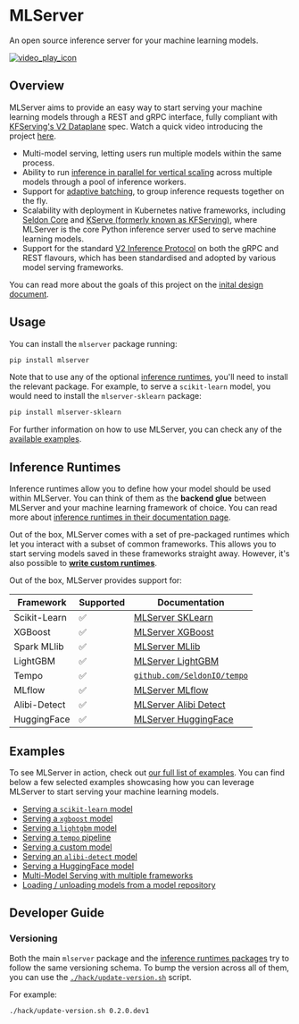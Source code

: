 # MLServer

An open source inference server for your machine learning models.

[![video_play_icon](https://user-images.githubusercontent.com/10466106/151803854-75d17c32-541c-4eee-b589-d45b07ea486d.png)](https://www.youtube.com/watch?v=aZHe3z-8C_w)

## Overview

MLServer aims to provide an easy way to start serving your machine learning
models through a REST and gRPC interface, fully compliant with [KFServing's V2
Dataplane](https://kserve.github.io/website/modelserving/inference_api/)
spec. Watch a quick video introducing the project [here](https://www.youtube.com/watch?v=aZHe3z-8C_w).

- Multi-model serving, letting users run multiple models within the same
  process.
- Ability to run [inference in parallel for vertical
  scaling](https://mlserver.readthedocs.io/en/latest/user-guide/parallel-inference.html)
  across multiple models through a pool of inference workers.
- Support for [adaptive
  batching](https://mlserver.readthedocs.io/en/latest/user-guide/adaptive-batching.html),
  to group inference requests together on the fly.
- Scalability with deployment in Kubernetes native frameworks, including
  [Seldon Core](https://docs.seldon.io/projects/seldon-core/en/latest/graph/protocols.html#v2-kfserving-protocol) and
  [KServe (formerly known as KFServing)](https://kserve.github.io/website/modelserving/v1beta1/sklearn/v2/), where
  MLServer is the core Python inference server used to serve machine learning
  models.
- Support for the standard [V2 Inference Protocol](https://kserve.github.io/website/modelserving/inference_api/) on
  both the gRPC and REST flavours, which has been standardised and adopted by
  various model serving frameworks.

You can read more about the goals of this project on the [inital design
document](https://docs.google.com/document/d/1C2uf4SaAtwLTlBCciOhvdiKQ2Eay4U72VxAD4bXe7iU/edit?usp=sharing).

## Usage

You can install the `mlserver` package running:

```bash
pip install mlserver
```

Note that to use any of the optional [inference runtimes](#inference-runtimes),
you'll need to install the relevant package.
For example, to serve a `scikit-learn` model, you would need to install the
`mlserver-sklearn` package:

```bash
pip install mlserver-sklearn
```

For further information on how to use MLServer, you can check any of the
[available examples](#examples).

## Inference Runtimes

Inference runtimes allow you to define how your model should be used within
MLServer.
You can think of them as the **backend glue** between MLServer and your machine
learning framework of choice.
You can read more about [inference runtimes in their documentation
page](./docs/runtimes/index.md).

Out of the box, MLServer comes with a set of pre-packaged runtimes which let
you interact with a subset of common frameworks.
This allows you to start serving models saved in these frameworks straight
away.
However, it's also possible to **[write custom
runtimes](./docs/runtimes/custom.md)**.

Out of the box, MLServer provides support for:

| Framework    | Supported | Documentation                                                    |
| ------------ | --------- | ---------------------------------------------------------------- |
| Scikit-Learn | ✅        | [MLServer SKLearn](./runtimes/sklearn)                           |
| XGBoost      | ✅        | [MLServer XGBoost](./runtimes/xgboost)                           |
| Spark MLlib  | ✅        | [MLServer MLlib](./runtimes/mllib)                               |
| LightGBM     | ✅        | [MLServer LightGBM](./runtimes/lightgbm)                         |
| Tempo        | ✅        | [`github.com/SeldonIO/tempo`](https://github.com/SeldonIO/tempo) |
| MLflow       | ✅        | [MLServer MLflow](./runtimes/mlflow)                             |
| Alibi-Detect | ✅        | [MLServer Alibi Detect](./runtimes/alibi-detect)                 |
| HuggingFace  | ✅        | [MLServer HuggingFace](./runtimes/huggingface)                   |

## Examples

To see MLServer in action, check out [our full list of
examples](./docs/examples/index.md).
You can find below a few selected examples showcasing how you can leverage
MLServer to start serving your machine learning models.

- [Serving a `scikit-learn` model](./docs/examples/sklearn/README.md)
- [Serving a `xgboost` model](./docs/examples/xgboost/README.md)
- [Serving a `lightgbm` model](./docs/examples/lightgbm/README.md)
- [Serving a `tempo` pipeline](./docs/examples/tempo/README.md)
- [Serving a custom model](./docs/examples/custom/README.md)
- [Serving an `alibi-detect` model](./docs/examples/alibi-detect/README.md)
- [Serving a HuggingFace model](./docs/examples/huggingface/README.md)
- [Multi-Model Serving with multiple frameworks](./docs/examples/mms/README.md)
- [Loading / unloading models from a model repository](./docs/examples/model-repository/README.md)

## Developer Guide

### Versioning

Both the main `mlserver` package and the [inference runtimes
packages](./docs/runtimes/index.md) try to follow the same versioning schema.
To bump the version across all of them, you can use the
[`./hack/update-version.sh`](./hack/update-version.sh) script.

For example:

```bash
./hack/update-version.sh 0.2.0.dev1
```
